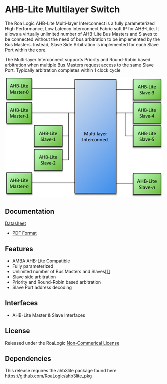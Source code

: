 # AHB-Lite Multilayer Switch

The Roa Logic AHB-Lite Multi-layer Interconnect is a fully parameterized High Performance, Low Latency Interconnect Fabric soft IP for AHB-Lite. It allows a virtually unlimited number of AHB-Lite Bus Masters and Slaves to be connected without the need of bus arbitration to be implemented by the Bus Masters. Instead, Slave Side Arbitration is implemented for each Slave Port within the core.

The Multi-layer Interconnect supports Priority and Round-Robin based arbitration when multiple Bus Masters request access to the same Slave Port. Typically arbitration completes within 1 clock cycle

![ahb-lite-switch-sys](assets/img/ahb-lite-switch-sys.png)

## Documentation

[Datasheet](DATASHEET.md)

- [PDF Format](docs/ahb3lite_interconnect_datasheet.pdf)

## Features

- AMBA AHB-Lite Compatible
- Fully parameterized
- Unlimited number of Bus Masters and Slaves[[1\]](https://roalogic.com/portfolio/ahb-lite-multilayer-switch/#_ftn1)
- Slave side arbitration
- Priority and Round-Robin based arbitration
- Slave Port address decoding

## Interfaces

- AHB-Lite Master & Slave Interfaces

## License

Released under the RoaLogic [Non-Commerical License](/LICENSE.md)

## Dependencies

This release requires the ahb3lite package found here https://github.com/RoaLogic/ahb3lite_pkg

